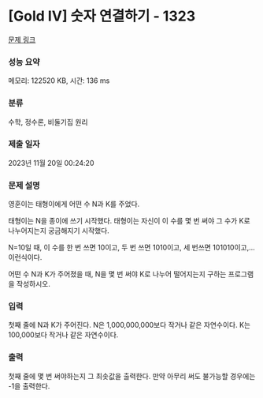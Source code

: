 # [Gold IV] 숫자 연결하기 - 1323 

[문제 링크](https://www.acmicpc.net/problem/1323) 

### 성능 요약

메모리: 122520 KB, 시간: 136 ms

### 분류

수학, 정수론, 비둘기집 원리

### 제출 일자

2023년 11월 20일 00:24:20

### 문제 설명

<p>영훈이는 태형이에게 어떤 수 N과 K를 주었다.</p>

<p>태형이는 N을 종이에 쓰기 시작했다. 태형이는 자신이 이 수를 몇 번 써야 그 수가 K로 나누어지는지 궁금해지기 시작했다.</p>

<p>N=10일 때, 이 수를 한 번 쓰면 10이고, 두 번 쓰면 1010이고, 세 번쓰면 101010이고,... 이런식이다.</p>

<p>어떤 수 N과 K가 주어졌을 때, N을 몇 번 써야 K로 나누어 떨어지는지 구하는 프로그램을 작성하시오.</p>

### 입력 

 <p>첫째 줄에 N과 K가 주어진다. N은 1,000,000,000보다 작거나 같은 자연수이다. K는 100,000보다 작거나 같은 자연수이다.</p>

### 출력 

 <p>첫째 줄에 몇 번 써야하는지 그 최솟값을 출력한다. 만약 아무리 써도 불가능할 경우에는 -1을 출력한다.</p>

